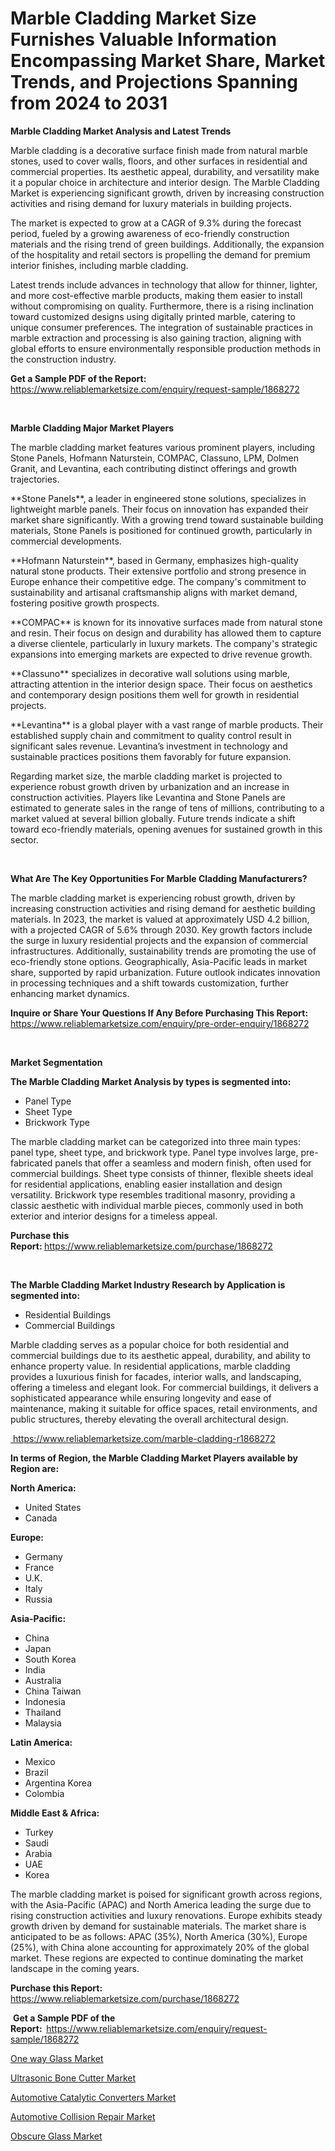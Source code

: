 <p><h1>Marble Cladding Market Size Furnishes Valuable Information Encompassing Market Share, Market Trends, and Projections Spanning from 2024 to 2031</h1></p><p><strong>Marble Cladding Market Analysis and Latest Trends</strong></p>
<p><p>Marble cladding is a decorative surface finish made from natural marble stones, used to cover walls, floors, and other surfaces in residential and commercial properties. Its aesthetic appeal, durability, and versatility make it a popular choice in architecture and interior design. The Marble Cladding Market is experiencing significant growth, driven by increasing construction activities and rising demand for luxury materials in building projects.</p><p>The market is expected to grow at a CAGR of 9.3% during the forecast period, fueled by a growing awareness of eco-friendly construction materials and the rising trend of green buildings. Additionally, the expansion of the hospitality and retail sectors is propelling the demand for premium interior finishes, including marble cladding. </p><p>Latest trends include advances in technology that allow for thinner, lighter, and more cost-effective marble products, making them easier to install without compromising on quality. Furthermore, there is a rising inclination toward customized designs using digitally printed marble, catering to unique consumer preferences. The integration of sustainable practices in marble extraction and processing is also gaining traction, aligning with global efforts to ensure environmentally responsible production methods in the construction industry.</p></p>
<p><strong>Get a Sample PDF of the Report:&nbsp;</strong> <a href="https://www.reliablemarketsize.com/enquiry/request-sample/1868272?utm_campaign=1140&utm_medium=2&utm_source=Github&utm_content=ia&utm_term=11112024&utm_id=marble-cladding">https://www.reliablemarketsize.com/enquiry/request-sample/1868272</a></p>
<p>&nbsp;</p>
<p><strong>Marble Cladding Major Market Players</strong></p>
<p><p>The marble cladding market features various prominent players, including Stone Panels, Hofmann Naturstein, COMPAC, Classuno, LPM, Dolmen Granit, and Levantina, each contributing distinct offerings and growth trajectories.</p><p>**Stone Panels**, a leader in engineered stone solutions, specializes in lightweight marble panels. Their focus on innovation has expanded their market share significantly. With a growing trend toward sustainable building materials, Stone Panels is positioned for continued growth, particularly in commercial developments.</p><p>**Hofmann Naturstein**, based in Germany, emphasizes high-quality natural stone products. Their extensive portfolio and strong presence in Europe enhance their competitive edge. The company's commitment to sustainability and artisanal craftsmanship aligns with market demand, fostering positive growth prospects.</p><p>**COMPAC** is known for its innovative surfaces made from natural stone and resin. Their focus on design and durability has allowed them to capture a diverse clientele, particularly in luxury markets. The company's strategic expansions into emerging markets are expected to drive revenue growth.</p><p>**Classuno** specializes in decorative wall solutions using marble, attracting attention in the interior design space. Their focus on aesthetics and contemporary design positions them well for growth in residential projects.</p><p>**Levantina** is a global player with a vast range of marble products. Their established supply chain and commitment to quality control result in significant sales revenue. Levantina’s investment in technology and sustainable practices positions them favorably for future expansion.</p><p>Regarding market size, the marble cladding market is projected to experience robust growth driven by urbanization and an increase in construction activities. Players like Levantina and Stone Panels are estimated to generate sales in the range of tens of millions, contributing to a market valued at several billion globally. Future trends indicate a shift toward eco-friendly materials, opening avenues for sustained growth in this sector.</p></p>
<p>&nbsp;</p>
<p><strong>What Are The Key Opportunities For Marble Cladding Manufacturers?</strong></p>
<p><p>The marble cladding market is experiencing robust growth, driven by increasing construction activities and rising demand for aesthetic building materials. In 2023, the market is valued at approximately USD 4.2 billion, with a projected CAGR of 5.6% through 2030. Key growth factors include the surge in luxury residential projects and the expansion of commercial infrastructures. Additionally, sustainability trends are promoting the use of eco-friendly stone options. Geographically, Asia-Pacific leads in market share, supported by rapid urbanization. Future outlook indicates innovation in processing techniques and a shift towards customization, further enhancing market dynamics.</p></p>
<p><strong>Inquire or Share Your Questions If Any Before Purchasing This Report:</strong> <a href="https://www.reliablemarketsize.com/enquiry/pre-order-enquiry/1868272?utm_campaign=1140&utm_medium=2&utm_source=Github&utm_content=ia&utm_term=11112024&utm_id=marble-cladding">https://www.reliablemarketsize.com/enquiry/pre-order-enquiry/1868272</a></p>
<p>&nbsp;</p>
<p><strong>Market Segmentation</strong></p>
<p><strong>The Marble Cladding Market Analysis by types is segmented into:</strong></p>
<p><ul><li>Panel Type</li><li>Sheet Type</li><li>Brickwork Type</li></ul></p>
<p><p>The marble cladding market can be categorized into three main types: panel type, sheet type, and brickwork type. Panel type involves large, pre-fabricated panels that offer a seamless and modern finish, often used for commercial buildings. Sheet type consists of thinner, flexible sheets ideal for residential applications, enabling easier installation and design versatility. Brickwork type resembles traditional masonry, providing a classic aesthetic with individual marble pieces, commonly used in both exterior and interior designs for a timeless appeal.</p></p>
<p><strong>Purchase this Report:&nbsp;</strong><a href="https://www.reliablemarketsize.com/purchase/1868272?utm_campaign=1140&utm_medium=2&utm_source=Github&utm_content=ia&utm_term=11112024&utm_id=marble-cladding">https://www.reliablemarketsize.com/purchase/1868272</a></p>
<p>&nbsp;</p>
<p><strong>The Marble Cladding Market Industry Research by Application is segmented into:</strong></p>
<p><ul><li>Residential Buildings</li><li>Commercial Buildings</li></ul></p>
<p><p>Marble cladding serves as a popular choice for both residential and commercial buildings due to its aesthetic appeal, durability, and ability to enhance property value. In residential applications, marble cladding provides a luxurious finish for facades, interior walls, and landscaping, offering a timeless and elegant look. For commercial buildings, it delivers a sophisticated appearance while ensuring longevity and ease of maintenance, making it suitable for office spaces, retail environments, and public structures, thereby elevating the overall architectural design.</p></p>
<p><a href="https://www.reliablemarketsize.com/marble-cladding-r1868272?utm_campaign=1140&utm_medium=2&utm_source=Github&utm_content=ia&utm_term=11112024&utm_id=marble-cladding">&nbsp;https://www.reliablemarketsize.com/marble-cladding-r1868272</a></p>
<p><strong>In terms of Region, the Marble Cladding Market Players available by Region are:</strong></p>
<p>
    <p> <strong> North America: </strong>
        <ul>
            <li>United States</li>
            <li>Canada</li>
        </ul>
        </p> 
    <p> <strong> Europe: </strong>
        <ul>
            <li>Germany</li>
            <li>France</li>
            <li>U.K.</li>
            <li>Italy</li>
            <li>Russia</li>
        </ul>
        </p> 
    <p> <strong> Asia-Pacific: </strong>
        <ul>
            <li>China</li>
            <li>Japan</li>
            <li>South Korea</li>
            <li>India</li>
            <li>Australia</li>
            <li>China Taiwan</li>
            <li>Indonesia</li>
            <li>Thailand</li>
            <li>Malaysia</li>
        </ul>
        </p> 
    <p> <strong> Latin America: </strong>
        <ul>
            <li>Mexico</li>
            <li>Brazil</li>
            <li>Argentina Korea</li>
            <li>Colombia</li>
        </ul>
        </p> 
    <p> <strong> Middle East & Africa: </strong>
        <ul>
            <li>Turkey</li>
            <li>Saudi</li>
            <li>Arabia</li>
            <li>UAE</li>
            <li>Korea</li>
        </ul>
    </p>
    </p>
<p><p>The marble cladding market is poised for significant growth across regions, with the Asia-Pacific (APAC) and North America leading the surge due to rising construction activities and luxury renovations. Europe exhibits steady growth driven by demand for sustainable materials. The market share is anticipated to be as follows: APAC (35%), North America (30%), Europe (25%), with China alone accounting for approximately 20% of the global market. These regions are expected to continue dominating the market landscape in the coming years.</p></p>
<p><strong>Purchase this Report: </strong><a href="https://www.reliablemarketsize.com/purchase/1868272?utm_campaign=1140&utm_medium=2&utm_source=Github&utm_content=ia&utm_term=11112024&utm_id=marble-cladding">https://www.reliablemarketsize.com/purchase/1868272</a></p>
<p>&nbsp;<strong>Get a Sample PDF of the Report:&nbsp;&nbsp;</strong><a href="https://www.reliablemarketsize.com/enquiry/request-sample/1868272?utm_campaign=1140&utm_medium=2&utm_source=Github&utm_content=ia&utm_term=11112024&utm_id=marble-cladding">https://www.reliablemarketsize.com/enquiry/request-sample/1868272</a></p>
<p><strong></strong></p>
<p><p><a href="https://github.com/siennagx1ahafter/Market-Research-Report-List-1/blob/main/one-way-glass-market.md?utm_campaign=1140&utm_medium=2&utm_source=Github&utm_content=ia&utm_term=11112024&utm_id=marble-cladding">One way Glass Market</a></p><p><a href="https://issuu.com/reportprime-2/docs/ultrasonic-bone-cutter-market-size-_beb7641f7681ca?utm_campaign=1140&utm_medium=2&utm_source=Github&utm_content=ia&utm_term=11112024&utm_id=marble-cladding">Ultrasonic Bone Cutter Market</a></p><p><a href="https://www.linkedin.com/pulse/automotive-catalytic-converters-market-maturity-analysis-regional-naenc?utm_campaign=1140&utm_medium=2&utm_source=Github&utm_content=ia&utm_term=11112024&utm_id=marble-cladding">Automotive Catalytic Converters Market</a></p><p><a href="https://www.linkedin.com/pulse/emerging-trends-automotive-collision-repair-market-detailed-overview-kje5c?utm_campaign=1140&utm_medium=2&utm_source=Github&utm_content=ia&utm_term=11112024&utm_id=marble-cladding">Automotive Collision Repair Market</a></p><p><a href="https://github.com/b9uxfeyen/Market-Research-Report-List-1/blob/main/obscure-glass-market.md?utm_campaign=1140&utm_medium=2&utm_source=Github&utm_content=ia&utm_term=11112024&utm_id=marble-cladding">Obscure Glass Market</a></p></p>